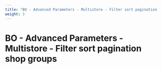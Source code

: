 ```yaml
---
title: "BO - Advanced Parameters - Multistore - Filter sort pagination shop groups"
weight: 3
---
```


# BO - Advanced Parameters - Multistore - Filter sort pagination shop groups
